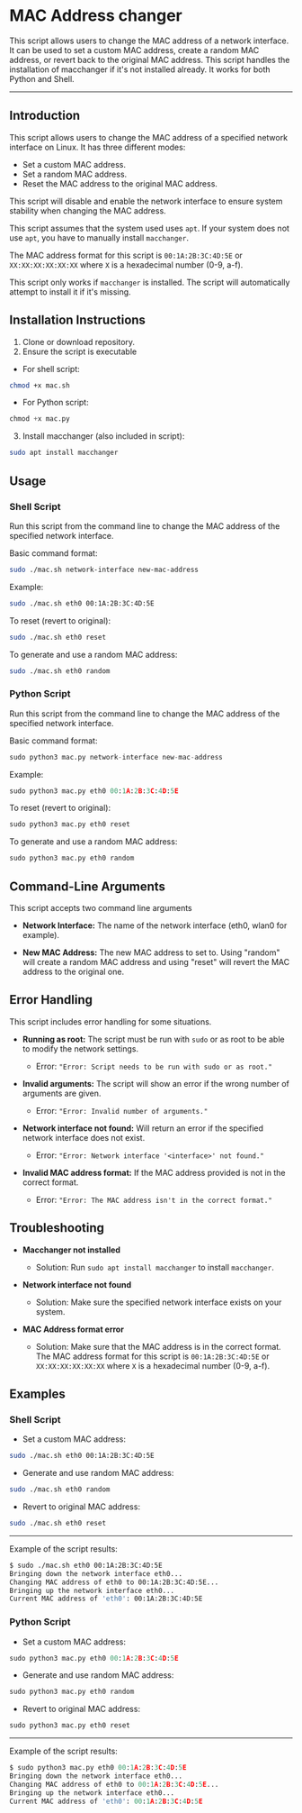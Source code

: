 # MAC Address changer
This script allows users to change the MAC address of a network interface. It can be used to set a custom MAC address, create a random MAC address, or revert back to the original MAC address. This script handles the installation of macchanger if it's not installed already. It works for both Python and Shell.

---
## Introduction
This script allows users to change the MAC address of a specified network interface on Linux. It has three different modes:
- Set a custom MAC address.
- Set a random MAC address.
- Reset the MAC address to the original MAC address.

This script will disable and enable the network interface to ensure system stability when changing the MAC address. 

This script assumes that the system used uses `apt`. If your system does not use `apt`, you have to manually install `macchanger`.

The MAC address format for this script is `00:1A:2B:3C:4D:5E` or `XX:XX:XX:XX:XX:XX` where `X` is a hexadecimal number (0-9, a-f).

This script only works if `macchanger` is installed. The script will automatically attempt to install it if it's missing. 

## Installation Instructions
1. Clone or download repository.
2. Ensure the script is executable

- For shell script:
```bash
chmod +x mac.sh
```

- For Python script:
```python
chmod +x mac.py
```

3. Install macchanger (also included in script):
```bash
sudo apt install macchanger
```

## Usage
### Shell Script
Run this script from the command line to change the MAC address of the specified network interface.

Basic command format:
```bash
sudo ./mac.sh network-interface new-mac-address
```

Example:
```bash
sudo ./mac.sh eth0 00:1A:2B:3C:4D:5E
```

To reset (revert to original):
```bash
sudo ./mac.sh eth0 reset
```

To generate and use a random MAC address:
```bash
sudo ./mac.sh eth0 random
```

### Python Script
Run this script from the command line to change the MAC address of the specified network interface.

Basic command format:
```python
sudo python3 mac.py network-interface new-mac-address
```

Example:
```python
sudo python3 mac.py eth0 00:1A:2B:3C:4D:5E
```

To reset (revert to original):
```python
sudo python3 mac.py eth0 reset
```

To generate and use a random MAC address:
```python
sudo python3 mac.py eth0 random
```


## Command-Line Arguments
This script accepts two command line arguments

- **Network Interface:**
   The name of the network interface (eth0, wlan0 for example).

- **New MAC Address:**
   The new MAC address to set to. Using "random" will create a random MAC address and using "reset" will revert the MAC address to the original one. 


## Error Handling
This script includes error handling for some situations.
- **Running as root:** The script must be run with `sudo` or as root to be able to modify the network settings.
   * Error: `"Error: Script needs to be run with sudo or as root."`

- **Invalid arguments:** The script will show an error if the wrong number of arguments are given.
   * Error: `"Error: Invalid number of arguments."`

- **Network interface not found:** Will return an error if the specified network interface does not exist.
   * Error: `"Error: Network interface '<interface>' not found."`

- **Invalid MAC address format:** If the MAC address provided is not in the correct format.
   * Error: `"Error: The MAC address isn't in the correct format."`

## Troubleshooting
- **Macchanger not installed**
   * Solution: Run `sudo apt install macchanger` to install `macchanger`.

- **Network interface not found**
   * Solution: Make sure the specified network interface exists on your system.

- **MAC Address format error**
   * Solution: Make sure that the MAC address is in the correct format. The MAC address format for this script is `00:1A:2B:3C:4D:5E` or `XX:XX:XX:XX:XX:XX` where `X` is a hexadecimal number (0-9, a-f).

## Examples
### Shell Script
- Set a custom MAC address:

```bash
sudo ./mac.sh eth0 00:1A:2B:3C:4D:5E
```

- Generate and use random MAC address:

```bash
sudo ./mac.sh eth0 random
```

- Revert to original MAC address:
```bash
sudo ./mac.sh eth0 reset
```

---
Example of the script results:

```bash
$ sudo ./mac.sh eth0 00:1A:2B:3C:4D:5E
Bringing down the network interface eth0...
Changing MAC address of eth0 to 00:1A:2B:3C:4D:5E...
Bringing up the network interface eth0...
Current MAC address of 'eth0': 00:1A:2B:3C:4D:5E
```

### Python Script
- Set a custom MAC address:

```python
sudo python3 mac.py eth0 00:1A:2B:3C:4D:5E
```

- Generate and use random MAC address:

```python
sudo python3 mac.py eth0 random
```

- Revert to original MAC address:
```python
sudo python3 mac.py eth0 reset
```

---
Example of the script results:

```python
$ sudo python3 mac.py eth0 00:1A:2B:3C:4D:5E
Bringing down the network interface eth0...
Changing MAC address of eth0 to 00:1A:2B:3C:4D:5E...
Bringing up the network interface eth0...
Current MAC address of 'eth0': 00:1A:2B:3C:4D:5E
```